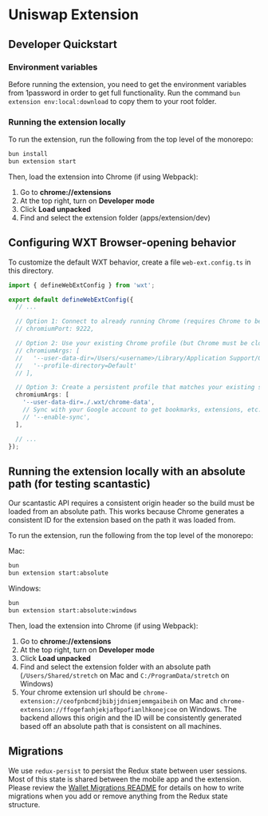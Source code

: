# Uniswap Extension

## Developer Quickstart

### Environment variables

Before running the extension, you need to get the environment variables from 1password in order to get full functionality. Run the command `bun extension env:local:download` to copy them to your root folder.

### Running the extension locally

To run the extension, run the following from the top level of the monorepo:

```bash
bun install
bun extension start
```

Then, load the extension into Chrome (if using Webpack):

1. Go to **chrome://extensions**
2. At the top right, turn on **Developer mode**
3. Click **Load unpacked**
4. Find and select the extension folder (apps/extension/dev)

## Configuring WXT Browser-opening behavior

To customize the default WXT behavior, create a file `web-ext.config.ts` in this directory.

``` web-ext.config.ts
import { defineWebExtConfig } from 'wxt';

export default defineWebExtConfig({
  // ...

  // Option 1: Connect to already running Chrome (requires Chrome to be started with --remote-debugging-port=9222)
  // chromiumPort: 9222,

  // Option 2: Use your existing Chrome profile (but Chrome must be closed first)
  // chromiumArgs: [
  //   '--user-data-dir=/Users/<username>/Library/Application Support/Google/Chrome',
  //   '--profile-directory=Default'
  // ],

  // Option 3: Create a persistent profile that matches your existing setup (recommended)
  chromiumArgs: [
    '--user-data-dir=./.wxt/chrome-data',
    // Sync with your Google account to get bookmarks, extensions, etc.
    // '--enable-sync',
  ],

  // ...
});
```

## Running the extension locally with an absolute path (for testing scantastic)

Our scantastic API requires a consistent origin header so the build must be loaded from an absolute path. This works because Chrome generates a consistent ID for the extension based on the path it was loaded from.

To run the extension, run the following from the top level of the monorepo:

Mac:

```bash
bun
bun extension start:absolute
```

Windows:

```bash
bun
bun extension start:absolute:windows
```

Then, load the extension into Chrome (if using Webpack):

1. Go to **chrome://extensions**
2. At the top right, turn on **Developer mode**
3. Click **Load unpacked**
4. Find and select the extension folder with an absolute path (`/Users/Shared/stretch` on Mac and `C:/ProgramData/stretch` on Windows)
5. Your chrome extension url should be `chrome-extension://ceofpnbcmdjbibjjdniemjemmgaibeih` on Mac and `chrome-extension://ffogefanhjekjafbpofianlhkonejcoe` on Windows. The backend allows this origin and the ID will be consistently generated based off an absolute path that is consistent on all machines.

## Migrations

We use `redux-persist` to persist the Redux state between user sessions. Most of this state is shared between the mobile app and the extension. Please review the [Wallet Migrations README](../../packages/wallet/src/state//README.md) for details on how to write migrations when you add or remove anything from the Redux state structure.
